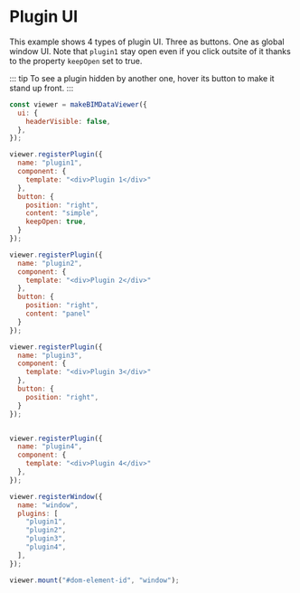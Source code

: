 # Plugin UI

This example shows 4 types of plugin UI. Three as buttons. One as global window UI. Note that `plugin1` stay open even if you click outsite of it thanks to the property `keepOpen` set to true.

<ClientOnly>
  <BIMDataViewer config="pluginUi"/>
</ClientOnly>

::: tip
To see a plugin hidden by another one, hover its button to make it stand up front.
:::

```javascript
const viewer = makeBIMDataViewer({
  ui: {
    headerVisible: false,
  },
});

viewer.registerPlugin({
  name: "plugin1",
  component: {
    template: "<div>Plugin 1</div>"
  },
  button: {
    position: "right",
    content: "simple",
    keepOpen: true,
  }
});

viewer.registerPlugin({
  name: "plugin2",
  component: {
    template: "<div>Plugin 2</div>"
  },
  button: {
    position: "right",
    content: "panel"
  }
});

viewer.registerPlugin({
  name: "plugin3",
  component: {
    template: "<div>Plugin 3</div>"
  },
  button: {
    position: "right",
  }
});


viewer.registerPlugin({
  name: "plugin4",
  component: {
    template: "<div>Plugin 4</div>"
  },
});

viewer.registerWindow({
  name: "window",
  plugins: [
    "plugin1",
    "plugin2",
    "plugin3",
    "plugin4",
  ],
});

viewer.mount("#dom-element-id", "window");
```